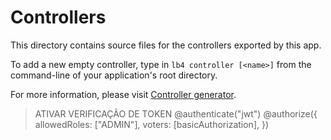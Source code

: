 # Controllers

This directory contains source files for the controllers exported by this app.

To add a new empty controller, type in `lb4 controller [<name>]` from the
command-line of your application's root directory.

For more information, please visit
[Controller generator](http://loopback.io/doc/en/lb4/Controller-generator.html).

> ATIVAR VERIFICAÇÃO DE TOKEN
@authenticate("jwt")
@authorize({
    allowedRoles: ["ADMIN"],
    voters: [basicAuthorization],
})
